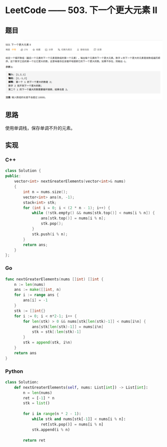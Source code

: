 # LeetCode —— 503. 下一个更大元素 II

## 题目

![20210306083239](https://raw.githubusercontent.com/AZMDDY/imgs/master/img/20210306083239.png)

## 思路

使用单调栈，保存单调不升的元素。

## 实现

### C++

```cpp
class Solution {
public:
    vector<int> nextGreaterElements(vector<int>& nums)
    {
        int n = nums.size();
        vector<int> ans(n, -1);
        stack<int> stk;
        for (int i = 0; i < (2 * n - 1); i++) {
            while (!stk.empty() && nums[stk.top()] < nums[i % n]) {
                ans[stk.top()] = nums[i % n];
                stk.pop();
            }
            stk.push(i % n);
        }
        return ans;
    }
};
```

### Go

```go
func nextGreaterElements(nums []int) []int {
	n := len(nums)
	ans := make([]int, n)
	for i := range ans {
		ans[i] = -1
	}
	stk := []int{}
	for i := 0; i < n*2-1; i++ {
		for len(stk) > 0 && nums[stk[len(stk)-1]] < nums[i%n] {
			ans[stk[len(stk)-1]] = nums[i%n]
			stk = stk[:len(stk)-1]
		}
		stk = append(stk, i%n)
	}
	return ans
}
```

### Python

```python
class Solution:
    def nextGreaterElements(self, nums: List[int]) -> List[int]:
        n = len(nums)
        ret = [-1] * n
        stk = list()

        for i in range(n * 2 - 1):
            while stk and nums[stk[-1]] < nums[i % n]:
                ret[stk.pop()] = nums[i % n]
            stk.append(i % n)

        return ret
```
